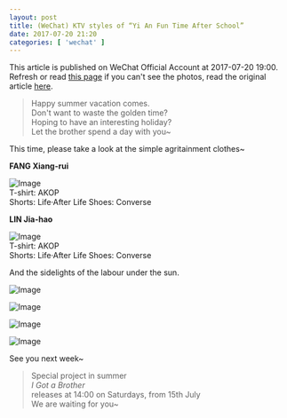 ```yaml
---
layout: post
title: (WeChat) KTV styles of “Yi An Fun Time After School”
date: 2017-07-20 21:20
categories: [ 'wechat' ]
---
```


This article is published on WeChat Official Account at 2017-07-20 19:00. Refresh or read [this page](https://github.com/Quadrifolium/originalplan/blob/gh-pages/_posts/WeChat/2017-07-20-WeChat-Original-Plan.md) if you can't see the photos, read the original article [here](https://mp.weixin.qq.com/s/nbCSpPE_ubuWdnUYaOi4eA).

<!-- more -->

> Happy summer vacation comes.  
> Don't want to waste the golden time?  
> Hoping to have an interesting holiday?  
> Let the brother spend a day with you~

This time, please take a look at the simple agritainment clothes~

**FANG Xiang-rui**

![Image](http://mmbiz.qpic.cn/mmbiz_jpg/XOMVurd7hjSTPVBnsfXib8dtbiaoPANOz9pyIicS9f1BHXOsicpSU2f2icOYpufE962ndxFbdaCMiakic9kibqJShQ2mrA/640)  
T-shirt: AKOP  
Shorts: Life·After Life
Shoes: Converse

**LIN Jia-hao**

![Image](http://mmbiz.qpic.cn/mmbiz_jpg/XOMVurd7hjSTPVBnsfXib8dtbiaoPANOz992zC1loKMrYh1u5AUBVOoGaxibkSmLaPTHldcbVQT6A2SZ0wT2GFujw/640)  
T-shirt: AKOP  
Shorts: Life·After Life
Shoes: Converse

And the sidelights of the labour under the sun.

![Image](http://mmbiz.qpic.cn/mmbiz_jpg/XOMVurd7hjSTPVBnsfXib8dtbiaoPANOz9QGibQR14PWsuVEz752ow2HWqgfdCwIS8ZS2eqqHwHmia2PVgibEJREwPw/640)

![Image](http://mmbiz.qpic.cn/mmbiz_jpg/XOMVurd7hjSTPVBnsfXib8dtbiaoPANOz9BeuwM4NnC2pJeqTaK47qKJcbIiaC25avib0lwUqjqTpsSLzwZQtdjWOA/640)

![Image](http://mmbiz.qpic.cn/mmbiz_jpg/XOMVurd7hjSTPVBnsfXib8dtbiaoPANOz9oG1Xeg3EDBzXOYIw2KFA3Q7TDaxxThtCiatXicA5MtYdtGIqGiasrzFOQ/640)

![Image](http://mmbiz.qpic.cn/mmbiz_jpg/XOMVurd7hjSTPVBnsfXib8dtbiaoPANOz9RUjHQJPVuMxgJznicgvibibxOBPrhpFStW8NOEvPw4wHqj80WCviaxv0Gw/640)

See you next week~

> Special project in summer  
> *I Got a Brother*  
> releases at 14:00 on Saturdays, from 15th July  
> We are waiting for you~

